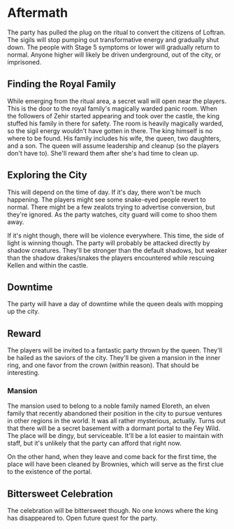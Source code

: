 # Aftermath
The party has pulled the plug on the ritual to convert the citizens of Loftran. The sigils will stop pumping out transformative energy and gradually shut down. The people with Stage 5 symptoms or lower will gradually return to normal. Anyone higher will likely be driven underground, out of the city, or imprisoned.

## Finding the Royal Family
While emerging from the ritual area, a secret wall will open near the players. This is the door to the royal family's magically warded panic room. When the followers of Zehir started appearing and took over the castle, the king stuffed his family in there for safety. The room is heavily magically warded, so the sigil energy wouldn't have gotten in there. The king himself is no where to be found. His family includes his wife, the queen, two daughters, and a son. The queen will assume leadership and cleanup (so the players don't have to). She'll reward them after she's had time to clean up.

## Exploring the City
This will depend on the time of day. If it's day, there won't be much happening. The players might see some snake-eyed people revert to normal. There might be a few zealots trying to advertise conversion, but they're ignored. As the party watches, city guard will come to shoo them away.

If it's night though, there will be violence everywhere. This time, the side of light is winning though. The party will probably be attacked directly by shadow creatures. They'll be stronger than the default shadows, but weaker than the shadow drakes/snakes the players encountered while rescuing Kellen and within the castle.

## Downtime
The party will have a day of downtime while the queen deals with mopping up the city.

## Reward
The players will be invited to a fantastic party thrown by the queen. They'll be hailed as the saviors of the city. They'll be given a mansion in the inner ring, and one favor from the crown (within reason). That should be interesting.

### Mansion
The mansion used to belong to a noble family named Eloreth, an elven family that recently abandoned their position in the city to pursue ventures in other regions in the world. It was all rather mysterious, actually. Turns out that there will be a secret basement with a dormant portal to the Fey Wild. The place will be dingy, but serviceable. It'll be a lot easier to maintain with staff, but it's unlikely that the party can afford that right now.

On the other hand, when they leave and come back for the first time, the place will have been cleaned by Brownies, which will serve as the first clue to the existence of the portal.

## Bittersweet Celebration
The celebration will be bittersweet though. No one knows where the king has disappeared to. Open future quest for the party.

